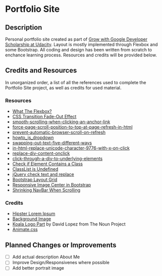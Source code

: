 # Portfolio Site

## Description
Personal portfolio site created as part of [Grow with Google Developer Scholarship at Udacity](https://www.udacity.com/google-scholarships).
Layout is mostly implemented through Flexbox and some Bootstrap.
All coding and design has been written from scratch to enchance learning process. 
Resources and credits will be provided below.

## Credits and Resources
In unorganized order, a list of all the references used to complete the Portfolio Site project, as well as credits for used material.

### Resources
* [What The Flexbox?](https://flexbox.io/)
* [CSS Transition Fade-Out Effect](https://stackoverflow.com/questions/15907079/css3-transition-fade-out-effect)
* [smooth-scrolling-when-clicking-an-anchor-link](https://stackoverflow.com/questions/7717527/smooth-scrolling-when-clicking-an-anchor-link)
* [force-page-scroll-position-to-top-at-page-refresh-in-html](https://stackoverflow.com/questions/3664381/force-page-scroll-position-to-top-at-page-refresh-in-html)
* [prevent-automatic-browser-scroll-on-refresh](https://stackoverflow.com/questions/7035331/prevent-automatic-browser-scroll-on-refresh/18633915#18633915)
* [howto_js_dropdown](https://www.w3schools.com/howto/howto_js_dropdown.asp)
* [swapping-out-text-five-different-ways](https://css-tricks.com/swapping-out-text-five-different-ways/)
* [in-html-replace-unicode-character-9776-with-x-on-click](https://stackoverflow.com/questions/37660147/in-html-replace-unicode-character-9776-with-x-on-click)
* [replace-div-content-onclick](https://stackoverflow.com/questions/25735512/replace-div-content-onclick)
* [click-through-a-div-to-underlying-elements](https://stackoverflow.com/questions/3680429/click-through-a-div-to-underlying-elements)
* [Check if Element Contains a Class](https://stackoverflow.com/questions/5898656/test-if-an-element-contains-a-class)
* [ClassList is Undefined](https://stackoverflow.com/questions/33132393/el-classlist-is-undefined)
* [jQuery check text and replace](https://stackoverflow.com/questions/11324559/jquery-if-div-contains-this-text-replace-that-part-of-the-text)
* [Bootstrap Layout Grid](https://getbootstrap.com/docs/4.0/layout/grid/)
* [Responsive Image Center in Bootstrap](https://stackoverflow.com/questions/18462808/responsive-image-align-center-bootstrap-3)
* [Shrinking NavBar When Scrolling](https://stackoverflow.com/questions/24765155/shrinking-navigation-bar-when-scrolling-down-bootstrap3)

### Credits
* [Hipster Lorem Ipsum](https://hipsum.co/)
* [Background Image](https://www.pexels.com)
* [Koala Logo Part](https://thenounproject.com/davidlopez.fr/) by David Lopez from The Noun Project
* [Animate.css](https://daneden.github.io/animate.css/)

## Planned Changes or Improvements
- [ ] Add actual description About Me
- [ ] Improve Design/Responsivenes where possible
- [ ] Add better portrait image
